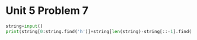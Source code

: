 # Unit 5 Problem 7
```.py
string=input()
print(string[0:string.find('h')]+string[len(string)-string[::-1].find('h'):])
```
